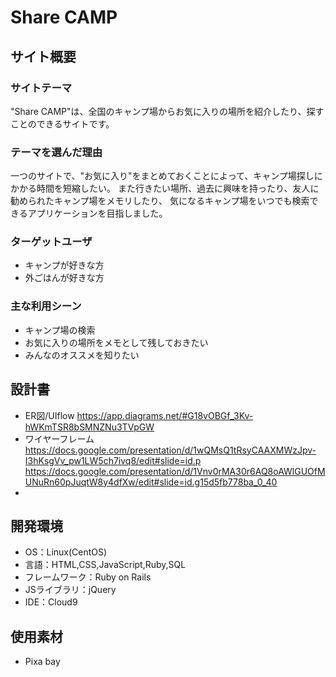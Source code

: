 # Share CAMP

## サイト概要
### サイトテーマ
"Share CAMP"は、全国のキャンプ場からお気に入りの場所を紹介したり、探すことのできるサイトです。

### テーマを選んだ理由
一つのサイトで、"お気に入り"をまとめておくことによって、キャンプ場探しにかかる時間を短縮したい。
また行きたい場所、過去に興味を持ったり、友人に勧められたキャンプ場をメモリしたり、
気になるキャンプ場をいつでも検索できるアプリケーションを目指しました。

### ターゲットユーザ
- キャンプが好きな方
- 外ごはんが好きな方

### 主な利用シーン
- キャンプ場の検索
- お気に入りの場所をメモとして残しておきたい
- みんなのオススメを知りたい

## 設計書
- ER図/UIflow
https://app.diagrams.net/#G18vOBGf_3Kv-hWKmTSR8bSMNZNu3TVpGW
- ワイヤーフレーム
https://docs.google.com/presentation/d/1wQMsQ1tRsyCAAXMWzJpv-I3hKsgVv_pw1LW5ch7ivq8/edit#slide=id.p
https://docs.google.com/presentation/d/1Vnv0rMA30r6AQ8oAWlGUOfMUNuRn60pJuqtW8y4dfXw/edit#slide=id.g15d5fb778ba_0_40
-

## 開発環境
- OS：Linux(CentOS)
- 言語：HTML,CSS,JavaScript,Ruby,SQL
- フレームワーク：Ruby on Rails
- JSライブラリ：jQuery
- IDE：Cloud9

## 使用素材
- Pixa bay